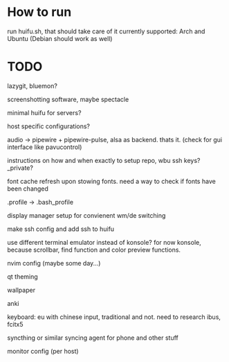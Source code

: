 # How to run
run huifu.sh, that should take care of it
currently supported: Arch and Ubuntu (Debian should work as well)

# TODO
lazygit, bluemon?

screenshotting software, maybe spectacle

minimal huifu for servers?

host specific configurations?

audio -> pipewire + pipewire-pulse, alsa as backend. thats it. (check for gui interface like pavucontrol)

instructions on how and when exactly to setup repo, wbu ssh keys? \_private? 

font cache refresh upon stowing fonts. need a way to check if fonts have been changed

.profile -> .bash\_profile

display manager setup for convienent wm/de switching

make ssh config and add ssh to huifu

use different terminal emulator instead of konsole? for now konsole, because scrollbar, find function and color preview functions. 

nvim config (maybe some day...)

qt theming

wallpaper 

anki

keyboard: eu with chinese input, traditional and not. need to research ibus, fcitx5 

syncthing or similar syncing agent for phone and other stuff

monitor config (per host)
